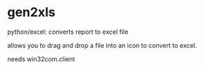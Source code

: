 gen2xls
=======

python/excel: converts report to excel file

allows you to drag and drop a file into an icon to convert to excel. 

needs win32com.client
